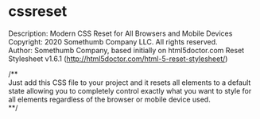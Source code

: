 # cssreset
Description: Modern CSS Reset for All Browsers and Mobile Devices  
Copyright: 2020 Somethumb Company LLC. All rights reserved.  
Author: Somethumb Company, based initially on html5doctor.com Reset Stylesheet v1.6.1 (http://html5doctor.com/html-5-reset-stylesheet/)  

/**  
Just add this CSS file to your project and it resets all elements to a default state allowing you to completely control exactly what you want to style for all elements regardless of the browser or mobile device used.  
**/  
